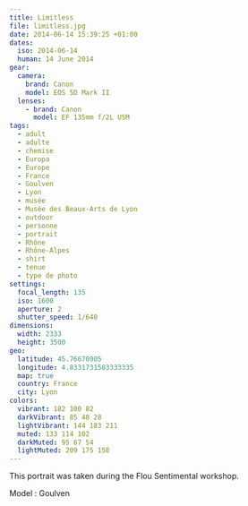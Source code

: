 ```yaml
---
title: Limitless
file: limitless.jpg
date: 2014-06-14 15:39:25 +01:00
dates:
  iso: 2014-06-14
  human: 14 June 2014
gear:
  camera:
    brand: Canon
    model: EOS 5D Mark II
  lenses:
    - brand: Canon
      model: EF 135mm f/2L USM
tags:
  - adult
  - adulte
  - chemise
  - Europa
  - Europe
  - France
  - Goulven
  - Lyon
  - musée
  - Musée des Beaux-Arts de Lyon
  - outdoor
  - personne
  - portrait
  - Rhône
  - Rhône-Alpes
  - shirt
  - tenue
  - type de photo
settings:
  focal_length: 135
  iso: 1600
  aperture: 2
  shutter_speed: 1/640
dimensions:
  width: 2333
  height: 3500
geo:
  latitude: 45.76670905
  longitude: 4.8331731583333335
  map: true
  country: France
  city: Lyon
colors:
  vibrant: 182 100 82
  darkVibrant: 85 48 28
  lightVibrant: 144 183 211
  muted: 133 114 102
  darkMuted: 95 67 54
  lightMuted: 209 175 158
---
```


This portrait was taken during the Flou Sentimental workshop.

Model : Goulven

